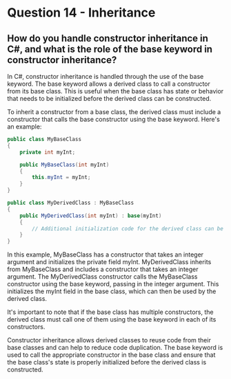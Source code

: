 # Question 14 - Inheritance

## How do you handle constructor inheritance in C#, and what is the role of the base keyword in constructor inheritance?

In C#, constructor inheritance is handled through the use of the base keyword. The base keyword allows a derived class to call a constructor from its base class. This is useful when the base class has state or behavior that needs to be initialized before the derived class can be constructed.

To inherit a constructor from a base class, the derived class must include a constructor that calls the base constructor using the base keyword. Here's an example:

```csharp
public class MyBaseClass
{
    private int myInt;

    public MyBaseClass(int myInt)
    {
        this.myInt = myInt;
    }
}

public class MyDerivedClass : MyBaseClass
{
    public MyDerivedClass(int myInt) : base(myInt)
    {
        // Additional initialization code for the derived class can be added here
    }
}

```
In this example, MyBaseClass has a constructor that takes an integer argument and initializes the private field myInt. MyDerivedClass inherits from MyBaseClass and includes a constructor that takes an integer argument. The MyDerivedClass constructor calls the MyBaseClass constructor using the base keyword, passing in the integer argument. This initializes the myInt field in the base class, which can then be used by the derived class.

It's important to note that if the base class has multiple constructors, the derived class must call one of them using the base keyword in each of its constructors.

Constructor inheritance allows derived classes to reuse code from their base classes and can help to reduce code duplication. The base keyword is used to call the appropriate constructor in the base class and ensure that the base class's state is properly initialized before the derived class is constructed.